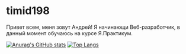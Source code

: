 # timid198
Привет всем, меня зовут Андрей!
Я начинающи Веб-разработчик, в данный момент обучаюсь на курсе Я.Практикум.

[![Anurag's GitHub stats](https://github-readme-stats.vercel.app/api?username=timid198)](https://github.com/anuraghazra/github-readme-stats) [![Top Langs](https://github-readme-stats.vercel.app/api/top-langs/?username=timid198)](https://github.com/anuraghazra/github-readme-stats)
